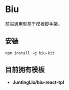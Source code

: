 # Biu

前端通用型基于模板脚手架。

## 安装

```shell
npm install -g biu-kit
```

## 目前拥有模板

- **JuntingLiu/biu-react-tpl**
